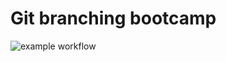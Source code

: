 # Git branching bootcamp
![example workflow](https://github.com/github/docs/actions/workflows/main.yml/badge.svg)